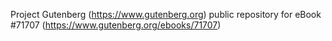 Project Gutenberg (https://www.gutenberg.org) public repository
for eBook #71707 (https://www.gutenberg.org/ebooks/71707)
